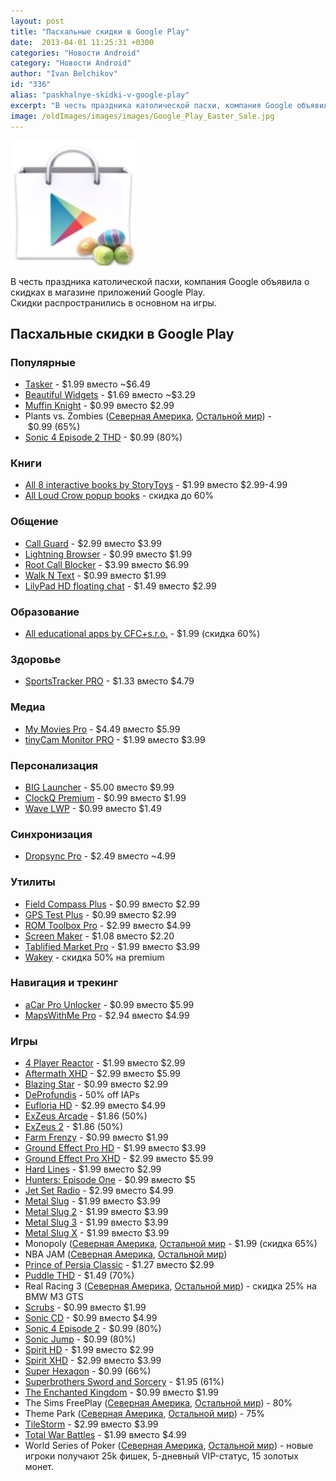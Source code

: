 ```yaml
---
layout: post
title: "Пасхальные скидки в Google Play"
date:  2013-04-01 11:25:31 +0300
categories: "Новости Android"
category: "Новости Android"
author: "Ivan Belchikov"
id: "336"
alias: "paskhalnye-skidki-v-google-play"
excerpt: "В честь праздника католической пасхи, компания Google объявила о скидках в магазине приложений Google Play. Скидки распространились в основном на игры."
image: /oldImages/images/images/Google_Play_Easter_Sale.jpg
---
```

<img src="/oldImages/images/images/Google_Play_Easter_Sale.jpg" alt="Пасхальные скидки Google Play" >

В честь праздника католической пасхи, компания Google объявила о скидках в магазине приложений Google Play. Скидки распространились в основном на игры.
<h2>Пасхальные скидки в Google Play</h2>
<h3>Популярные </h3>
<ul>
<li><a href="#" rel="nofollow">Tasker</a> - $1.99 вместо ~$6.49</li>
<li><a href="#" target="_blank" title="" rel="nofollow">Beautiful Widgets</a> - $1.69 вместо ~$3.29</li>
<li><a href="#" target="_blank" title="" rel="nofollow">Muffin Knight</a> - $0.99 вместо $2.99</li>
<li>Plants vs. Zombies (<a href="#" target="_blank" title="" rel="nofollow">Северная Америка</a>, <a href="#" target="_blank" rel="nofollow">Остальной мир</a>) - $0.99 (65%)</li>
<li><a href="#" target="_blank" title="" rel="nofollow">Sonic 4 Episode 2 THD</a> - $0.99 (80%)</li>
</ul>
<a name="apps" rel="nofollow,noindex"></a>

<h3>Книги</h3>
<ul>
<li><a href="#" target="_blank" rel="nofollow">All 8 interactive books by StoryToys</a> - $1.99 вместо $2.99-4.99</li>
<li><a href="#" target="_blank" rel="nofollow">All Loud Crow popup books</a> - скидка до 60% </li>
</ul>
<a name="communication" rel="nofollow,noindex"></a>

<h3>Общение</h3>
<ul>
<li><a href="#" rel="nofollow">Call Guard</a> - $2.99 вместо $3.99</li>
<li><a href="#" target="_blank" rel="nofollow">Lightning Browser</a> - $0.99 вместо $1.99</li>
<li><a href="#" target="_blank" rel="nofollow">Root Call Blocker</a> - $3.99 вместо $6.99</li>
<li><a href="#" target="_blank" rel="nofollow">Walk N Text</a> - $0.99 вместо $1.99</li>
<li><a href="#" rel="nofollow">LilyPad HD floating chat</a> - $1.49 вместо $2.99</li>
</ul>
<a name="education" rel="nofollow,noindex"></a>

<h3>Образование</h3>
<ul>
<li><a href="#" title="https://play.google.com/store/apps/developer?id=CFC+s.r.o." rel="nofollow">All educational apps by CFC+s.r.o.</a> - $1.99 (скидка 60%)</li>
</ul>
<a name="health-fitness" rel="nofollow,noindex"></a>

<h3>Здоровье</h3>
<ul>
<li><a href="#" rel="nofollow">SportsTracker PRO</a> - $1.33 вместо $4.79</li>
</ul>
<a name="media" rel="nofollow,noindex"></a>

<h3>Медиа</h3>
<ul>
<li><a href="#" rel="nofollow">My Movies Pro</a> - $4.49 вместо $5.99</li>
<li><a href="#" target="_blank" rel="nofollow">tinyCam Monitor PRO</a> - $1.99 вместо $3.99</li>
</ul>
<a name="personalization" rel="nofollow,noindex"></a>

<h3>Персонализация</h3>
<ul>
<li><a href="#" rel="nofollow">BIG Launcher</a> - $5.00 вместо $9.99</li>
<li><a href="#" target="_blank" rel="nofollow">ClockQ Premium</a> - $0.99 вместо $1.99</li>
<li><a href="#" target="_blank" rel="nofollow">Wave LWP</a> - $0.99 вместо $1.49</li>
</ul>
<a name="productivity" rel="nofollow,noindex"></a>

<h3>Синхронизация</h3>
<ul>
<li><a href="#" rel="nofollow">Dropsync Pro</a> - $2.49 вместо ~4.99</li>
</ul>
<h3>Утилиты</h3>
<ul>
<li><a href="#" rel="nofollow">Field Compass Plus</a> - $0.99 вместо $2.99</li>
<li><a href="#" target="_blank" rel="nofollow">GPS Test Plus</a> - $0.99 вместо $2.99</li>
<li><a href="#" target="_blank" rel="nofollow">ROM Toolbox Pro</a> - $2.99 вместо $4.99</li>
<li><a href="#" target="_blank" rel="nofollow">Screen Maker</a> - $1.08 вместо $2.20</li>
<li><a href="#" target="_blank" rel="nofollow">Tablified Market Pro</a> - $1.99 вместо $3.99</li>
<li><a href="#" target="_blank" rel="nofollow">Wakey</a> - скидка 50% на premium</li>
</ul>
<a name="transportation" rel="nofollow,noindex"></a>

<h3>Навигация и трекинг</h3>
<ul>
<li><a href="#" rel="nofollow">aCar Pro Unlocker</a> - $0.99 вместо $5.99</li>
<li><a href="#" target="_blank" rel="nofollow">MapsWithMe Pro</a> - $2.94 вместо $4.99</li>
</ul>
<a name="games" rel="nofollow,noindex"></a>

<h3>Игры</h3>
<ul>
<li><a href="#" rel="nofollow">4 Player Reactor</a> - $1.99 вместо $2.99</li>
<li><a href="#" target="_blank" rel="nofollow">Aftermath XHD</a> - $2.99 вместо $5.99</li>
<li><a href="#" target="_blank" rel="nofollow">Blazing Star</a> - $0.99 вместо $2.99</li>
<li><a href="#" target="_blank" rel="nofollow">DeProfundis</a> - 50% off IAPs</li>
<li><a href="#" target="_blank" rel="nofollow">Eufloria HD</a> - $2.99 вместо $4.99</li>
<li><a href="#" target="_blank" rel="nofollow">ExZeus Arcade</a> - $1.86 (50%)</li>
<li><a href="#" target="_blank" rel="nofollow">ExZeus 2</a> - $1.86 (50%)</li>
<li><a href="#" target="_blank" rel="nofollow">Farm Frenzy</a> - $0.99 вместо $1.99</li>
<li><a href="#" target="_blank" rel="nofollow">Ground Effect Pro HD</a> - $1.99 вместо $3.99</li>
<li>
<a href="#" target="_blank" rel="nofollow">Ground Effect Pro XHD</a> - $2.99 вместо $5.99

</li>
<li><a href="#" target="_blank" rel="nofollow">Hard Lines</a> - $1.99 вместо $2.99</li>
<li><a href="#" target="_blank" rel="nofollow">Hunters: Episode One</a> - $0.99 вместо $5</li>
<li><a href="#" target="_blank" rel="nofollow">Jet Set Radio</a> - $2.99 вместо $4.99</li>
<li><a href="#" target="_blank" rel="nofollow">Metal Slug</a> - $1.99 вместо $3.99</li>
<li><a href="#" target="_blank" rel="nofollow">Metal Slug 2</a> - $1.99 вместо $3.99</li>
<li><a href="#" target="_blank" rel="nofollow">Metal Slug 3</a> - $1.99 вместо $3.99</li>
<li><a href="#" target="_blank" title="" rel="nofollow">Metal Slug X</a> - $1.99 вместо $3.99</li>
<li>Monopoly (<a href="#" target="_blank" rel="nofollow">Северная Америка</a>, <a href="#" target="_blank" rel="nofollow">Остальной мир</a> - $1.99 (скидка 65%)</li>
<li>NBA JAM (<a href="#" target="_blank" rel="nofollow">Северная Америка</a>, <a href="#" target="_blank" rel="nofollow">Остальной мир</a>)</li>
<li><a href="#" target="_blank" rel="nofollow">Prince of Persia Classic</a> - $1.27 вместо $2.99</li>
<li><a href="#" target="_blank" rel="nofollow">Puddle THD</a> - $1.49 (70%)</li>
<li>Real Racing 3 (<a href="#" target="_blank" rel="nofollow">Северная Америка</a>, <a href="#" target="_blank" rel="nofollow">Остальной мир</a>) - скидка 25% на BMW M3 GTS</li>
<li><a href="#" target="_blank" rel="nofollow">Scrubs</a> - $0.99 вместо $1.99</li>
<li><a href="#" target="_blank" rel="nofollow">Sonic CD</a> - $0.99 вместо $4.99</li>
<li><a href="#" target="_blank" rel="nofollow">Sonic 4 Episode 2</a> - $0.99 (80%)</li>
<li><a href="#" target="_blank" rel="nofollow">Sonic Jump</a> - $0.99 (80%)</li>
<li><a href="#" target="_blank" rel="nofollow">Spirit HD</a> - $1.99 вместо $2.99</li>
<li><a href="#" target="_blank" rel="nofollow">Spirit XHD</a> - $2.99 вместо $3.99</li>
<li><a href="#" target="_blank" rel="nofollow">Super Hexagon</a> - $0.99 (66%)</li>
<li><a href="#" target="_blank" title="" rel="nofollow">Superbrothers Sword and Sorcery</a> - $1.95 (61%)</li>
<li><a href="#" target="_blank" title="" rel="nofollow">The Enchanted Kingdom</a> - $0.99 вместо $1.99</li>
<li>The Sims FreePlay (<a href="#" target="_blank" rel="nofollow">Северная Америка</a>, <a href="#" target="_blank" rel="nofollow">Остальной мир</a>) - 80%</li>
<li>Theme Park (<a href="#" target="_blank" title="" rel="nofollow">Северная Америка</a>, <a href="#" target="_blank" rel="nofollow">Остальной мир</a>) - 75% </li>
<li><a href="#" target="_blank" rel="nofollow">TileStorm</a> - $2.99 вместо $3.99</li>
<li><a href="#" target="_blank" rel="nofollow">Total War Battles</a> - $1.99 вместо $4.99</li>
<li>World Series of Poker (<a href="#" target="_blank" title="" rel="nofollow">Северная Америка</a>, <a href="#" target="_blank" rel="nofollow">Остальной мир</a>) - новые игроки получают 25k фишек, 5-дневный VIP-статус, 15 золотых монет.</li>
</ul>
 

 
